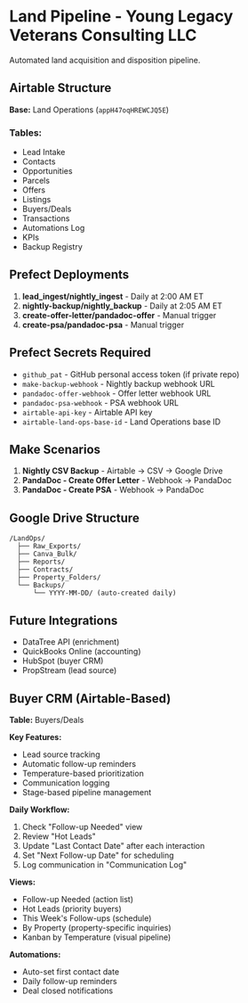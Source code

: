 # Land Pipeline - Young Legacy Veterans Consulting LLC

Automated land acquisition and disposition pipeline.

## Airtable Structure

**Base:** Land Operations (`appH47oqHREWCJQ5E`)

### Tables:
- Lead Intake
- Contacts
- Opportunities
- Parcels
- Offers
- Listings
- Buyers/Deals
- Transactions
- Automations Log
- KPIs
- Backup Registry

## Prefect Deployments

1. **lead_ingest/nightly_ingest** - Daily at 2:00 AM ET
2. **nightly-backup/nightly_backup** - Daily at 2:05 AM ET
3. **create-offer-letter/pandadoc-offer** - Manual trigger
4. **create-psa/pandadoc-psa** - Manual trigger

## Prefect Secrets Required

- `github_pat` - GitHub personal access token (if private repo)
- `make-backup-webhook` - Nightly backup webhook URL
- `pandadoc-offer-webhook` - Offer letter webhook URL
- `pandadoc-psa-webhook` - PSA webhook URL
- `airtable-api-key` - Airtable API key
- `airtable-land-ops-base-id` - Land Operations base ID

## Make Scenarios

1. **Nightly CSV Backup** - Airtable → CSV → Google Drive
2. **PandaDoc - Create Offer Letter** - Webhook → PandaDoc
3. **PandaDoc - Create PSA** - Webhook → PandaDoc

## Google Drive Structure
```
/LandOps/
  ├── Raw_Exports/
  ├── Canva_Bulk/
  ├── Reports/
  ├── Contracts/
  ├── Property_Folders/
  └── Backups/
      └── YYYY-MM-DD/ (auto-created daily)
```

## Future Integrations

- DataTree API (enrichment)
- QuickBooks Online (accounting)
- HubSpot (buyer CRM)
- PropStream (lead source)

## Buyer CRM (Airtable-Based)

**Table:** Buyers/Deals

**Key Features:**
- Lead source tracking
- Automatic follow-up reminders
- Temperature-based prioritization
- Communication logging
- Stage-based pipeline management

**Daily Workflow:**
1. Check "Follow-up Needed" view
2. Review "Hot Leads"
3. Update "Last Contact Date" after each interaction
4. Set "Next Follow-up Date" for scheduling
5. Log communication in "Communication Log"

**Views:**
- Follow-up Needed (action list)
- Hot Leads (priority buyers)
- This Week's Follow-ups (schedule)
- By Property (property-specific inquiries)
- Kanban by Temperature (visual pipeline)

**Automations:**
- Auto-set first contact date
- Daily follow-up reminders
- Deal closed notifications

